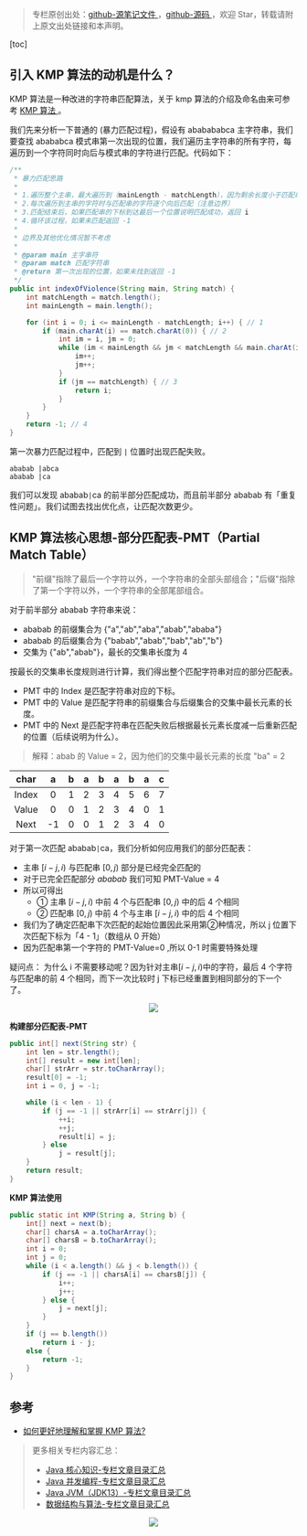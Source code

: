 > 专栏原创出处：[github-源笔记文件 ](https://github.com/GourdErwa/review-notes) ，[github-源码 ](https://github.com/GourdErwa/leetcode)，欢迎 Star，转载请附上原文出处链接和本声明。

[toc]
## 引入 KMP 算法的动机是什么？
KMP 算法是一种改进的字符串匹配算法，关于 kmp 算法的介绍及命名由来可参考 [KMP 算法 ](https://baike.baidu.com/item/kmp%E7%AE%97%E6%B3%95)。

我们先来分析一下普通的 (暴力匹配过程)，假设有 ababababca 主字符串，我们要查找 abababca 模式串第一次出现的位置，我们遍历主字符串的所有字符，每遍历到一个字符同时向后与模式串的字符进行匹配。代码如下：

```java
/**
 * 暴力匹配思路
 *
 * 1.遍历整个主串，最大遍历到（mainLength - matchLength），因为剩余长度小于匹配串长度时肯定无法匹配
 * 2.每次遍历到主串的字符时与匹配串的字符逐个向后匹配（注意边界）
 * 3.匹配结束后，如果匹配串的下标到达最后一个位置说明匹配成功，返回 i
 * 4.循环该过程，如果未匹配返回 -1
 *
 * 边界及其他优化情况暂不考虑
 *
 * @param main 主字串符
 * @param match 匹配字符串
 * @return 第一次出现的位置，如果未找到返回 -1
 */
public int indexOfViolence(String main, String match) {
    int matchLength = match.length();
    int mainLength = main.length();

    for (int i = 0; i <= mainLength - matchLength; i++) { // 1
        if (main.charAt(i) == match.charAt(0)) { // 2
            int im = i, jm = 0;
            while (im < mainLength && jm < matchLength && main.charAt(im) == match.charAt(jm)){
                im++;
                jm++;
            }
            if (jm == matchLength) { // 3
                return i;
            }
        }
    }
    return -1; // 4
}
```
第一次暴力匹配过程中，匹配到 `|` 位置时出现匹配失败。
```
ababab |abca
ababab |ca
```
我们可以发现 ababab`|`ca 的前半部分匹配成功，而且前半部分 ababab 有「重复性问题」。我们试图去找出优化点，让匹配次数更少。
         
## KMP 算法核心思想-部分匹配表-PMT（Partial Match Table）

>"前缀"指除了最后一个字符以外，一个字符串的全部头部组合；"后缀"指除了第一个字符以外，一个字符串的全部尾部组合。

对于前半部分 ababab 字符串来说：         
- ababab 的前缀集合为 {"a","ab","aba","abab","ababa"}
- ababab 的后缀集合为 {"babab","abab","bab","ab","b"}
- 交集为 {"ab","abab"}，最长的交集串长度为 4

按最长的交集串长度规则进行计算，我们得出整个匹配字符串对应的部分匹配表。
- PMT 中的 Index 是匹配字符串对应的下标。
- PMT 中的 Value 是匹配字符串的前缀集合与后缀集合的交集中最长元素的长度。
- PMT 中的 Next 是匹配字符串在匹配失败后根据最长元素长度减一后重新匹配的位置（后续说明为什么）。
> 解释：abab 的 Value = 2，因为他们的交集中最长元素的长度 "ba" = 2

| char  |  a   |  b   |  a   |  b   |  a   |  b   |  a   |  c   |
| :---: | :--: | :--: | :--: | :--: | :--: | :--: | :--: | :--: |
| Index |  0   |  1   |  2   |  3   |  4   |  5   |  6   |  7   |
| Value |  0   |  0   |  1   |  2   |  3   |  4   |  0   |  1   |
| Next  |  -1  |  0   |  0   |  1   |  2   |  3   |  4   |  0   |

对于第一次匹配 ababab`|`ca，我们分析如何应用我们的部分匹配表：
- 主串 $[i-j,i)$ 与匹配串 $[0,j)$ 部分是已经完全匹配的
- 对于已完全匹配部分 $ababab$ 我们可知 PMT-Value = 4
- 所以可得出 
    - ① 主串 $[i-j,i)$ 中前 4 个与匹配串 $[0,j)$ 中的后 4 个相同
    - ② 匹配串 $[0,j)$ 中前 4 个与主串 $[i-j,i)$ 中的后 4 个相同
- 我们为了确定匹配串下次匹配的起始位置因此采用第②种情况，所以 j 位置下次匹配下标为「4 - 1」（数组从 0 开始）
- 因为匹配串第一个字符的 PMT-Value=0 ,所以 0-1 时需要特殊处理

疑问点：
为什么 i 不需要移动呢？因为针对主串$[i-j,i)$中的字符，最后 4 个字符与匹配串的前 4 个相同，而下一次比较时 j 下标已经重置到相同部分的下一个了。

<div align="center">
    <img src="https://ipic-review-notes.oss-cn-beijing.aliyuncs.com/algo-KMP.jpg">
</div>

**构建部分匹配表-PMT**
```java
public int[] next(String str) {
    int len = str.length();
    int[] result = new int[len];
    char[] strArr = str.toCharArray();
    result[0] = -1;
    int i = 0, j = -1;

    while (i < len - 1) {
        if (j == -1 || strArr[i] == strArr[j]) {
            ++i;
            ++j;
            result[i] = j;
        } else
            j = result[j];
    }
    return result;
}
```
**KMP 算法使用**
```java
public static int KMP(String a, String b) {
    int[] next = next(b);
    char[] charsA = a.toCharArray();
    char[] charsB = b.toCharArray();
    int i = 0;
    int j = 0;
    while (i < a.length() && j < b.length()) {
        if (j == -1 || charsA[i] == charsB[j]) {
            i++;
            j++;
        } else {
            j = next[j];
        }
    }
    if (j == b.length())
        return i - j;
    else {
        return -1;
    }
}
```
## 参考
- [如何更好地理解和掌握 KMP 算法?](https://www.zhihu.com/question/21923021)

> 更多相关专栏内容汇总：
>- [Java 核心知识-专栏文章目录汇总 ](https://gourderwa.blog.csdn.net/article/details/104020339)
>- [Java 并发编程-专栏文章目录汇总 ](https://blog.csdn.net/xiaohulunb/article/details/103594468)
>- [Java JVM（JDK13）-专栏文章目录汇总 ](https://blog.csdn.net/xiaohulunb/article/details/103828570)
>- [数据结构与算法-专栏文章目录汇总 ](https://blog.csdn.net/xiaohulunb/article/details/104368031)

<div align="center">
    <img src="https://blog-review-notes.oss-cn-beijing.aliyuncs.com/gourderwa.footer.jpeg">
</div>